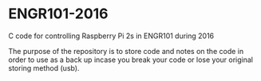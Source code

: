 # ENGR101-2016
C code for controlling Raspberry Pi 2s in ENGR101 during 2016


 The purpose of the repository is to store code and notes on the code in order to use as a back up incase you break your code or lose your original storing method (usb).
